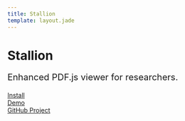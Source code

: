 ```yaml
---
title: Stallion
template: layout.jade
---
```



<h1 class="text-center">Stallion</h1>
<p class="text-center" style="font-size: 20px">Enhanced PDF.js viewer for researchers.
</p>
<p class="text-center">
  <a type="button" class="btn btn-lg btn-default" href="users/#install">Install</a><br/>
  <a type="button" class="btn btn-lg btn-default" href="web/viewer.html">Demo</a>
<br/>
  <a type="button" class="btn btn-lg btn-default" href="https://github.com/guyd1995/stallion/">GitHub Project</a>
</p>
